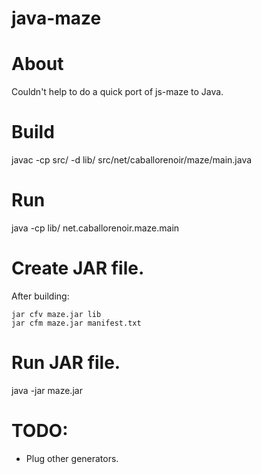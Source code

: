 java-maze
=========

# About

Couldn't help to do a quick port of js-maze to Java.

# Build

javac -cp src/ -d lib/ src/net/caballorenoir/maze/main.java 

# Run

java -cp lib/ net.caballorenoir.maze.main

# Create JAR file.

After building:

	jar cfv maze.jar lib
	jar cfm maze.jar manifest.txt

# Run JAR file.

java -jar maze.jar

# TODO:

- Plug other generators.

